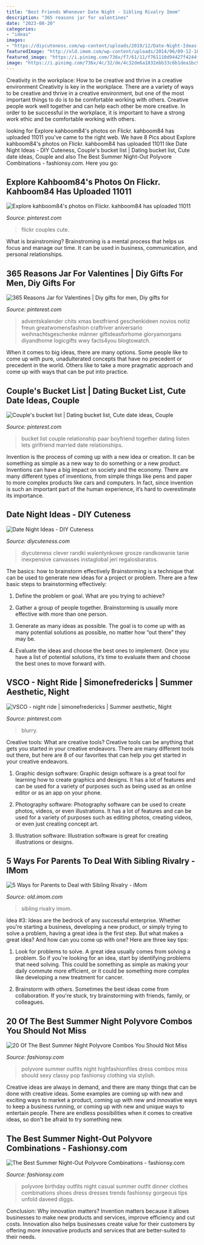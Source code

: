 ```yaml
---
title: "Best Friends Whenever Date Night - Sibling Rivalry Imom"
description: "365 reasons jar for valentines"
date: "2023-08-20"
categories:
- "ideas"
images:
- "https://diycuteness.com/wp-content/uploads/2019/12/Date-Night-Ideas-1.jpg"
featuredImage: "http://old.imom.com/wp-content/uploads/2014/06/09-12-18-sibling-rivalry.jpg"
featured_image: "https://i.pinimg.com/736x/f7/61/11/f761110d94427f4244f93b1878e1f101--transsexual-cute-couples.jpg"
image: "https://i.pinimg.com/736x/4c/32/de/4c32de6a1832ebb33c6b1dea1bc9ac79.jpg"
---
```



Creativity in the workplace: How to be creative and thrive in a creative environment
Creativity is key in the workplace. There are a variety of ways to be creative and thrive in a creative environment, but one of the most important things to do is to be comfortable working with others. Creative people work well together and can help each other be more creative. In order to be successful in the workplace, it is important to have a strong work ethic and be comfortable working with others.

	

		
looking for Explore kahboom84&#039;s photos on Flickr. kahboom84 has uploaded 11011 you've came to the right web. We have 8 Pics about Explore kahboom84&#039;s photos on Flickr. kahboom84 has uploaded 11011 like Date Night Ideas - DIY Cuteness, Couple&#039;s bucket list | Dating bucket list, Cute date ideas, Couple and also The Best Summer Night-Out Polyvore Combinations - fashionsy.com. Here you go:
		
    
## Explore Kahboom84&#039;s Photos On Flickr. Kahboom84 Has Uploaded 11011

<img loading=lazy src="https://i.pinimg.com/736x/f7/61/11/f761110d94427f4244f93b1878e1f101--transsexual-cute-couples.jpg" onerror="this.onerror=null;this.src='https://tse1.mm.bing.net/th?id=OIP.1WMUbrfdDQhNXvd90m_yggHaLJ&amp;pid=15.1';" alt="Explore kahboom84&#039;s photos on Flickr. kahboom84 has uploaded 11011">

_Source: pinterest.com_

>flickr couples cute. 

	

What is brainstroming? Brainstroming is a mental process that helps us focus and manage our time. It can be used in business, communication, and personal relationships.

    
## 365 Reasons Jar For Valentines | Diy Gifts For Men, Diy Gifts For

<img loading=lazy src="https://i.pinimg.com/originals/ab/cb/e2/abcbe2ec71fad3e8286c545b5f5a1c96.jpg" onerror="this.onerror=null;this.src='https://tse2.mm.bing.net/th?id=OIP.vaNNt8RAxGKfDMF66wT9MwHaJ4&amp;pid=15.1';" alt="365 Reasons Jar for Valentines | Diy gifts for men, Diy gifts for">

_Source: pinterest.com_

>adventskalender chits xmas bestfriend geschenkideen novios notiz freun greatwomensfashion craftriver aniversario weihnachtsgeschenke männer giftideasforhome gloryamorgans diyandhome logicgifts wwy facts4you blogtowatch. 

	

When it comes to big ideas, there are many options. Some people like to come up with pure, unadulterated concepts that have no precedent or precedent in the world. Others like to take a more pragmatic approach and come up with ways that can be put into practice. 

    
## Couple&#039;s Bucket List | Dating Bucket List, Cute Date Ideas, Couple

<img loading=lazy src="https://i.pinimg.com/736x/4c/32/de/4c32de6a1832ebb33c6b1dea1bc9ac79.jpg" onerror="this.onerror=null;this.src='https://tse4.mm.bing.net/th?id=OIP.7JkkSgrQmbQPgB7ucxH-mQHaTC&amp;pid=15.1';" alt="Couple&#039;s bucket list | Dating bucket list, Cute date ideas, Couple">

_Source: pinterest.com_

>bucket list couple relationship paar boyfriend together dating listen lets girlfriend married date relationships. 

	

Invention is the process of coming up with a new idea or creation. It can be something as simple as a new way to do something or a new product. Inventions can have a big impact on society and the economy. There are many different types of inventions, from simple things like pens and paper to more complex products like cars and computers. In fact, since invention is such an important part of the human experience, it’s hard to overestimate its importance.

    
## Date Night Ideas - DIY Cuteness

<img loading=lazy src="https://diycuteness.com/wp-content/uploads/2019/12/Date-Night-Ideas-1.jpg" onerror="this.onerror=null;this.src='https://tse1.mm.bing.net/th?id=OIP.BLRz4yDlEt1Y5CnMcWkmYgHaJ4&amp;pid=15.1';" alt="Date Night Ideas - DIY Cuteness">

_Source: diycuteness.com_

>diycuteness clever randki walentynkowe grosze randkowanie tanie inexpensive canvasses instaglobal jeri regalosbaratos. 

	

The basics: how to brainstorm effectively
Brainstorming is a technique that can be used to generate new ideas for a project or problem. There are a few basic steps to brainstorming effectively:
1. Define the problem or goal. What are you trying to achieve?

2. Gather a group of people together. Brainstorming is usually more effective with more than one person.

3. Generate as many ideas as possible. The goal is to come up with as many potential solutions as possible, no matter how “out there” they may be.

4. Evaluate the ideas and choose the best ones to implement. Once you have a list of potential solutions, it’s time to evaluate them and choose the best ones to move forward with.

    
## VSCO - Night Ride | Simonefredericks | Summer Aesthetic, Night

<img loading=lazy src="https://i.pinimg.com/736x/37/84/e8/3784e8633d4cb94fc7d29816b5a5b5a0.jpg" onerror="this.onerror=null;this.src='https://tse4.mm.bing.net/th?id=OIP.hPOkmNe5vUe368Iz33MHWgHaLI&amp;pid=15.1';" alt="VSCO - night ride | simonefredericks | Summer aesthetic, Night">

_Source: pinterest.com_

>blurry. 

	

Creative tools: What are creative tools?
Creative tools can be anything that gets you started in your creative endeavors. There are many different tools out there, but here are 8 of our favorites that can help you get started in your creative endeavors. 
1. Graphic design software: Graphic design software is a great tool for learning how to create graphics and designs. It has a lot of features and can be used for a variety of purposes such as being used as an online editor or as an app on your phone.

2. Photography software: Photography software can be used to create photos, videos, or even illustrations. It has a lot of features and can be used for a variety of purposes such as editing photos, creating videos, or even just creating concept art.

3. Illustration software: Illustration software is great for creating illustrations or designs.

    
## 5 Ways For Parents To Deal With Sibling Rivalry - IMom

<img loading=lazy src="http://old.imom.com/wp-content/uploads/2014/06/09-12-18-sibling-rivalry.jpg" onerror="this.onerror=null;this.src='https://tse2.mm.bing.net/th?id=OIP.n2fKCzCC_hXI65Ss3rqAewHaDt&amp;pid=15.1';" alt="5 Ways for Parents to Deal with Sibling Rivalry - iMom">

_Source: old.imom.com_

>sibling rivalry imom. 

	

Idea #3:
Ideas are the bedrock of any successful enterprise. Whether you're starting a business, developing a new product, or simply trying to solve a problem, having a great idea is the first step.
But what makes a great idea? And how can you come up with one? Here are three key tips:

1. Look for problems to solve. A great idea usually comes from solving a problem. So if you're looking for an idea, start by identifying problems that need solving. This could be something as simple as making your daily commute more efficient, or it could be something more complex like developing a new treatment for cancer.

2. Brainstorm with others. Sometimes the best ideas come from collaboration. If you're stuck, try brainstorming with friends, family, or colleagues.

    
## 20 Of The Best Summer Night Polyvore Combos You Should Not Miss

<img loading=lazy src="https://fashionsy.com/wp-content/uploads/2016/06/sexy-slit-dress-polyvore.jpg" onerror="this.onerror=null;this.src='https://tse4.mm.bing.net/th?id=OIP.jrMZxgTdpjb3NjYERxeRGgHaMT&amp;pid=15.1';" alt="20 Of The Best Summer Night Polyvore Combos You Should Not Miss">

_Source: fashionsy.com_

>polyvore summer outfits night highfashionfiles dress combos miss should sexy classy pop fashionsy clothing via stylish. 

	

Creative ideas are always in demand, and there are many things that can be done with creative ideas. Some examples are coming up with new and exciting ways to market a product, coming up with new and innovative ways to keep a business running, or coming up with new and unique ways to entertain people. There are endless possibilities when it comes to creative ideas, so don't be afraid to try something new.

    
## The Best Summer Night-Out Polyvore Combinations - Fashionsy.com

<img loading=lazy src="http://fashionsy.com/wp-content/uploads/2015/07/f9c912803da68b5d192b5c3761f90b7c-600x1024.jpg" onerror="this.onerror=null;this.src='https://tse3.mm.bing.net/th?id=OIP.Owpi6Oln8X-udOR93U5auwHaMo&amp;pid=15.1';" alt="The Best Summer Night-Out Polyvore Combinations - fashionsy.com">

_Source: fashionsy.com_

>polyvore birthday outfits night casual summer outfit dinner clothes combinations shoes dress dresses trends fashionsy gorgeous tips unfold daveed diggs. 

	

Conclusion: Why innovation matters?
Invention matters because it allows businesses to make new products and services, improve efficiency and cut costs. Innovation also helps businesses create value for their customers by offering more innovative products and services that are better-suited to their needs.

